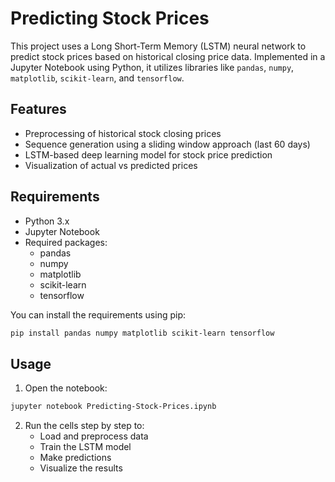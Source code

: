 # Predicting Stock Prices

This project uses a Long Short-Term Memory (LSTM) neural network to predict stock prices based on historical closing price data. Implemented in a Jupyter Notebook using Python, it utilizes libraries like `pandas`, `numpy`, `matplotlib`, `scikit-learn`, and `tensorflow`.

## Features

- Preprocessing of historical stock closing prices  
- Sequence generation using a sliding window approach (last 60 days)  
- LSTM-based deep learning model for stock price prediction  
- Visualization of actual vs predicted prices

## Requirements

- Python 3.x  
- Jupyter Notebook  
- Required packages:
  - pandas  
  - numpy  
  - matplotlib  
  - scikit-learn  
  - tensorflow  

You can install the requirements using pip:

```bash
pip install pandas numpy matplotlib scikit-learn tensorflow
```

## Usage

1. Open the notebook:

```bash
jupyter notebook Predicting-Stock-Prices.ipynb
```

2. Run the cells step by step to:
   - Load and preprocess data
   - Train the LSTM model
   - Make predictions
   - Visualize the results
